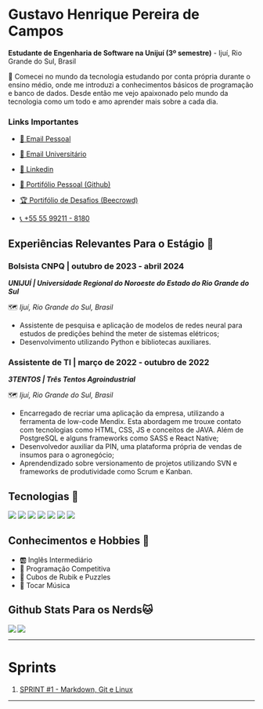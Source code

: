 # Gustavo Henrique Pereira de Campos

**Estudante de Engenharia de Software na Unijuí (3º semestre)** - Ijuí, Rio Grande do Sul, Brasil

<aside>
👋 Comecei no mundo da tecnologia estudando por conta própria durante o ensino médio, onde me introduzi a conhecimentos básicos de programação e banco de dados. Desde então me vejo apaixonado pelo mundo da tecnologia como um todo e amo aprender mais sobre a cada dia.

</aside>

### **Links Importantes**
- [📧 Email Pessoal](mailto:gustavop.campos2004@gmail.com)

- [📧 Email Universitário](mailto:gustavo.campos@sou.unijui.edu.br)

- [🔗 Linkedin](https://www.linkedin.com/in/gustavo-campos-a2573722a/)

- [👾 Portifólio Pessoal (Github)](https://github.com/GustavCampos)

- [🏆 Portifólio de Desafios (Beecrowd)](https://judge.beecrowd.com/en/profile/707323)

- [📞 +55 55 99211 - 8180](.)

## Experiências Relevantes Para o Estágio 💼

### Bolsista CNPQ | outubro de 2023 - abril 2024

***UNIJUÍ | Universidade Regional do Noroeste do Estado do Rio Grande do Sul***

🗺️ *Ijuí, Rio Grande do Sul, Brasil*

- Assistente de pesquisa e aplicação de modelos de redes neural para estudos de predições behind the meter de sistemas elétricos;
- Desenvolvimento utilizando Python e bibliotecas auxiliares.

### Assistente de TI | março de 2022 - outubro de 2022

***3TENTOS | Três Tentos Agroindustrial***

🗺️ *Ijuí, Rio Grande do Sul, Brasil*

- Encarregado de recriar uma aplicação da empresa, utilizando a ferramenta de low-code Mendix. Esta abordagem me trouxe contato com tecnologias como HTML, CSS, JS e conceitos de JAVA. Além de PostgreSQL e alguns frameworks como SASS e React Native;
- Desenvolvedor auxiliar da PIN, uma plataforma própria de vendas de insumos para o agronegócio;
- Aprendendizado sobre versionamento de projetos utilizando SVN e frameworks de produtividade como Scrum e Kanban.

## Tecnologias  🔧
<p>
  <img src='https://img.shields.io/badge/Python-3776AB?style=for-the-badge&logo=python&logoColor=white'>

  <img src='https://img.shields.io/badge/c++-%2300599C.svg?style=for-the-badge&logo=c%2B%2B&logoColor=white'>

  <img src='https://img.shields.io/badge/PHP-777BB4?style=for-the-badge&logo=php&logoColor=white'>

  <img src='https://img.shields.io/badge/Node.js-43853D?style=for-the-badge&logo=node.js&logoColor=white'>

  <img src='https://img.shields.io/badge/Sass-CC6699?style=for-the-badge&logo=sass&logoColor=white'>

  <img src='https://img.shields.io/badge/MySQL-00000F?style=for-the-badge&logo=mysql&logoColor=white'>

  <img src='https://img.shields.io/badge/Google_Cloud-4285F4?style=for-the-badge&logo=google-cloud&logoColor=white'>
</p>

## Conhecimentos e Hobbies 💯 
- 🆎 Inglês Intermediário
- 🏅 Programação Competitiva
- 🎲 Cubos de Rubik e Puzzles
- 🎸 Tocar Música

## Github Stats Para os Nerds🐱
<img align='left' src='https://github-readme-stats.vercel.app/api?username=GustavCampos&show_icons=true&theme=tokyonight&layout=compact#gh-dark-mode-only'>
<img src='https://github-readme-stats.vercel.app/api/top-langs/?username=GustavCampos&layout=compact&theme=tokyonight'> 

___

# Sprints
1. [SPRINT #1 - Markdown, Git e Linux](Sprint%201/README.md)
___

